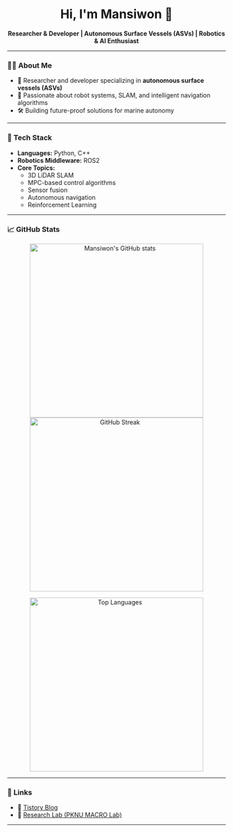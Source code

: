 <!-- Hi there 👋 -->
<h1 align="center">Hi, I'm Mansiwon 👋</h1>
<p align="center">
  <b>Researcher & Developer | Autonomous Surface Vessels (ASVs) | Robotics & AI Enthusiast</b>
</p>

---

### 👨‍💻 About Me

- 🔬 Researcher and developer specializing in **autonomous surface vessels (ASVs)**
- 🤖 Passionate about robot systems, SLAM, and intelligent navigation algorithms
- 🛠️ Building future-proof solutions for marine autonomy

---

### 🚀 Tech Stack

- **Languages:** Python, C++
- **Robotics Middleware:** ROS2
- **Core Topics:**  
  - 3D LiDAR SLAM  
  - MPC-based control algorithms  
  - Sensor fusion  
  - Autonomous navigation  
  - Reinforcement Learning  

---

### 📈 GitHub Stats

<p align="center">
  <img src="https://github-readme-stats.vercel.app/api?username=lidarmansiwon&show_icons=true&hide_title=true&hide_rank=true&count_private=true&hide=prs&include_all_commits=true" alt="Mansiwon's GitHub stats" width="400"><br>
  <img src="https://github-readme-streak-stats.herokuapp.com/?user=lidarmansiwon" alt="GitHub Streak" width="400"><br>
</p>

<p align="center">
  <img src="https://github-readme-stats.vercel.app/api/top-langs/?username=lidarmansiwon&layout=compact&langs_count=6&hide=html,css&theme=default" alt="Top Languages" width="400">
</p>

---

### 🔗 Links

- 📝 [Tistory Blog](https://lidarmansiwon.tistory.com/)
- 🧪 [Research Lab (PKNU MACRO Lab)](https://www.pknumacro.com/)

---

<!--
**lidarmansiwon/lidarmansiwon** is a ✨ special ✨ repository because its `README.md` will appear on your GitHub profile.
-->
